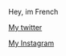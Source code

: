 Hey, im French 


<a href='https://twitter.com/Asplix_'>My twitter</a>


<a href='https://www.instagram.com/ewn.ttl/'>My Instagram</a>
